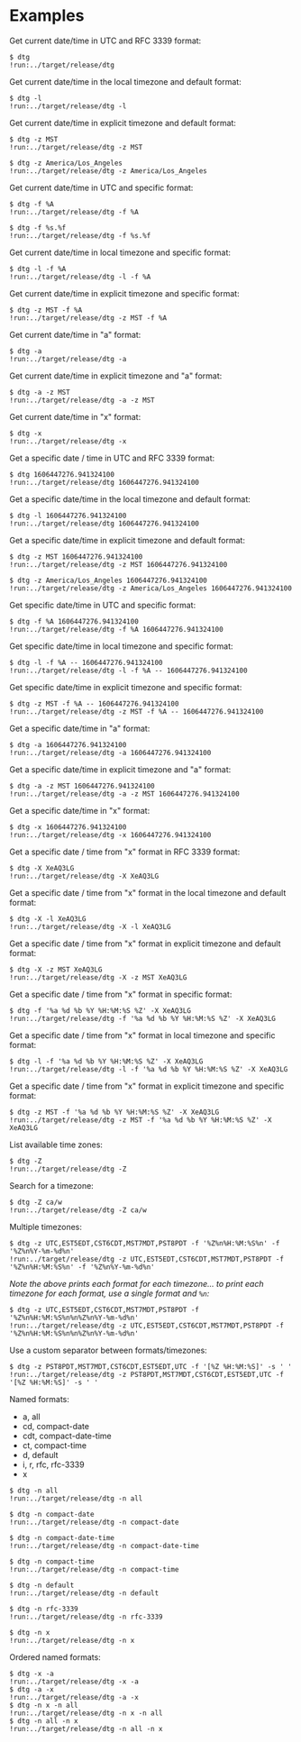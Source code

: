 # Examples

Get current date/time in UTC and RFC 3339 format:

```text
$ dtg
!run:../target/release/dtg
```

Get current date/time in the local timezone and default format:

```text
$ dtg -l
!run:../target/release/dtg -l
```

Get current date/time in explicit timezone and default format:

```text
$ dtg -z MST
!run:../target/release/dtg -z MST
```

```text
$ dtg -z America/Los_Angeles
!run:../target/release/dtg -z America/Los_Angeles
```

Get current date/time in UTC and specific format:

```text
$ dtg -f %A
!run:../target/release/dtg -f %A
```

```text
$ dtg -f %s.%f
!run:../target/release/dtg -f %s.%f
```

Get current date/time in local timezone and specific format:

```text
$ dtg -l -f %A
!run:../target/release/dtg -l -f %A
```

Get current date/time in explicit timezone and specific format:

```text
$ dtg -z MST -f %A
!run:../target/release/dtg -z MST -f %A
```

Get current date/time in "a" format:

```text
$ dtg -a
!run:../target/release/dtg -a
```

Get current date/time in explicit timezone and "a" format:

```text
$ dtg -a -z MST
!run:../target/release/dtg -a -z MST
```

Get current date/time in "x" format:

```text
$ dtg -x
!run:../target/release/dtg -x
```

Get a specific date / time in UTC and RFC 3339 format:

```text
$ dtg 1606447276.941324100
!run:../target/release/dtg 1606447276.941324100
```

Get a specific date/time in the local timezone and default format:

```text
$ dtg -l 1606447276.941324100
!run:../target/release/dtg 1606447276.941324100
```

Get a specific date/time in explicit timezone and default format:

```text
$ dtg -z MST 1606447276.941324100
!run:../target/release/dtg -z MST 1606447276.941324100
```

```text
$ dtg -z America/Los_Angeles 1606447276.941324100
!run:../target/release/dtg -z America/Los_Angeles 1606447276.941324100
```

Get specific date/time in UTC and specific format:

```text
$ dtg -f %A 1606447276.941324100
!run:../target/release/dtg -f %A 1606447276.941324100
```

Get specific date/time in local timezone and specific format:

```text
$ dtg -l -f %A -- 1606447276.941324100
!run:../target/release/dtg -l -f %A -- 1606447276.941324100
```

Get specific date/time in explicit timezone and specific format:

```text
$ dtg -z MST -f %A -- 1606447276.941324100
!run:../target/release/dtg -z MST -f %A -- 1606447276.941324100
```

Get a specific date/time in "a" format:

```text
$ dtg -a 1606447276.941324100
!run:../target/release/dtg -a 1606447276.941324100
```

Get a specific date/time in explicit timezone and "a" format:

```text
$ dtg -a -z MST 1606447276.941324100
!run:../target/release/dtg -a -z MST 1606447276.941324100
```

Get a specific date/time in "x" format:

```text
$ dtg -x 1606447276.941324100
!run:../target/release/dtg -x 1606447276.941324100
```

Get a specific date / time from "x" format in RFC 3339 format:

```text
$ dtg -X XeAQ3LG
!run:../target/release/dtg -X XeAQ3LG
```

Get a specific date / time from "x" format in the local timezone and default format:

```text
$ dtg -X -l XeAQ3LG
!run:../target/release/dtg -X -l XeAQ3LG
```

Get a specific date / time from "x" format in explicit timezone and default format:

```text
$ dtg -X -z MST XeAQ3LG
!run:../target/release/dtg -X -z MST XeAQ3LG
```

Get a specific date / time from "x" format in specific format:

```text
$ dtg -f '%a %d %b %Y %H:%M:%S %Z' -X XeAQ3LG
!run:../target/release/dtg -f '%a %d %b %Y %H:%M:%S %Z' -X XeAQ3LG
```

Get a specific date / time from "x" format in local timezone and specific
format:

```text
$ dtg -l -f '%a %d %b %Y %H:%M:%S %Z' -X XeAQ3LG
!run:../target/release/dtg -l -f '%a %d %b %Y %H:%M:%S %Z' -X XeAQ3LG
```

Get a specific date / time from "x" format in explicit timezone and specific
format:

```text
$ dtg -z MST -f '%a %d %b %Y %H:%M:%S %Z' -X XeAQ3LG
!run:../target/release/dtg -z MST -f '%a %d %b %Y %H:%M:%S %Z' -X XeAQ3LG
```

List available time zones:

```text
$ dtg -Z
!run:../target/release/dtg -Z
```

Search for a timezone:

```text
$ dtg -Z ca/w
!run:../target/release/dtg -Z ca/w
```

Multiple timezones:

```text
$ dtg -z UTC,EST5EDT,CST6CDT,MST7MDT,PST8PDT -f '%Z%n%H:%M:%S%n' -f '%Z%n%Y-%m-%d%n'
!run:../target/release/dtg -z UTC,EST5EDT,CST6CDT,MST7MDT,PST8PDT -f '%Z%n%H:%M:%S%n' -f '%Z%n%Y-%m-%d%n'
```

*Note the above prints each format for each timezone... to print each timezone for each format,
use a single format and `%n`:*

```text
$ dtg -z UTC,EST5EDT,CST6CDT,MST7MDT,PST8PDT -f '%Z%n%H:%M:%S%n%n%Z%n%Y-%m-%d%n'
!run:../target/release/dtg -z UTC,EST5EDT,CST6CDT,MST7MDT,PST8PDT -f '%Z%n%H:%M:%S%n%n%Z%n%Y-%m-%d%n'
```

Use a custom separator between formats/timezones:

```text
$ dtg -z PST8PDT,MST7MDT,CST6CDT,EST5EDT,UTC -f '[%Z %H:%M:%S]' -s ' '
!run:../target/release/dtg -z PST8PDT,MST7MDT,CST6CDT,EST5EDT,UTC -f '[%Z %H:%M:%S]' -s ' '
```

Named formats:

* a, all
* cd, compact-date
* cdt, compact-date-time
* ct, compact-time
* d, default
* i, r, rfc, rfc-3339
* x

```text
$ dtg -n all
!run:../target/release/dtg -n all
```

```text
$ dtg -n compact-date
!run:../target/release/dtg -n compact-date
```

```text
$ dtg -n compact-date-time
!run:../target/release/dtg -n compact-date-time
```

```text
$ dtg -n compact-time
!run:../target/release/dtg -n compact-time
```

```text
$ dtg -n default
!run:../target/release/dtg -n default
```

```text
$ dtg -n rfc-3339
!run:../target/release/dtg -n rfc-3339
```

```text
$ dtg -n x
!run:../target/release/dtg -n x
```

Ordered named formats:

```text
$ dtg -x -a
!run:../target/release/dtg -x -a
$ dtg -a -x
!run:../target/release/dtg -a -x
$ dtg -n x -n all
!run:../target/release/dtg -n x -n all
$ dtg -n all -n x
!run:../target/release/dtg -n all -n x
```

